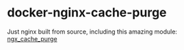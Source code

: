 # docker-nginx-cache-purge

Just nginx built from source, including this amazing module: [ngx_cache_purge](https://github.com/nginx-modules/ngx_cache_purge)
